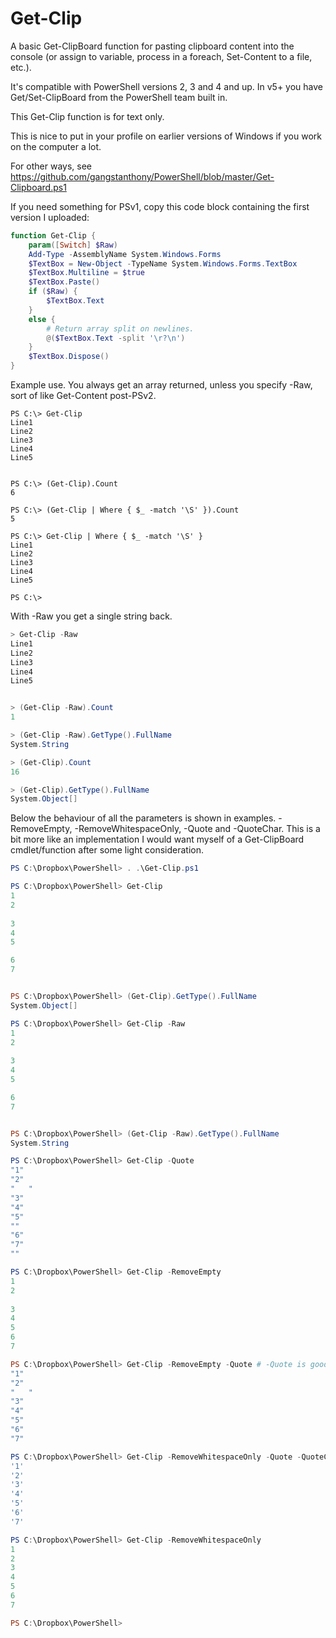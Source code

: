 # Get-Clip
A basic Get-ClipBoard function for pasting clipboard content into the console (or assign to variable, process in a foreach, Set-Content to a file, etc.).

It's compatible with PowerShell versions 2, 3 and 4 and up. In v5+ you have Get/Set-ClipBoard from the PowerShell team built in.

This Get-Clip function is for text only.

This is nice to put in your profile on earlier versions of Windows if you work on the computer a lot.

For other ways, see https://github.com/gangstanthony/PowerShell/blob/master/Get-Clipboard.ps1

If you need something for PSv1, copy this code block containing the first version I uploaded:

```powershell
function Get-Clip {
    param([Switch] $Raw)
    Add-Type -AssemblyName System.Windows.Forms
    $TextBox = New-Object -TypeName System.Windows.Forms.TextBox
    $TextBox.Multiline = $true
    $TextBox.Paste()
    if ($Raw) {
        $TextBox.Text
    }
    else {
        # Return array split on newlines.
        @($TextBox.Text -split '\r?\n')
    }
    $TextBox.Dispose()
}
```

Example use. You always get an array returned, unless you specify -Raw, sort of like Get-Content post-PSv2.

```
PS C:\> Get-Clip
Line1
Line2
Line3
Line4
Line5


PS C:\> (Get-Clip).Count
6

PS C:\> (Get-Clip | Where { $_ -match '\S' }).Count
5

PS C:\> Get-Clip | Where { $_ -match '\S' }
Line1
Line2
Line3
Line4
Line5

PS C:\>
```

With -Raw you get a single string back.

```powershell
> Get-Clip -Raw
Line1
Line2
Line3
Line4
Line5


> (Get-Clip -Raw).Count
1

> (Get-Clip -Raw).GetType().FullName
System.String

> (Get-Clip).Count
16

> (Get-Clip).GetType().FullName
System.Object[]
```

Below the behaviour of all the parameters is shown in examples. -RemoveEmpty, -RemoveWhitespaceOnly, -Quote and -QuoteChar. This is a bit more like an implementation I would want myself of a Get-ClipBoard cmdlet/function after some light consideration.


```powershell
PS C:\Dropbox\PowerShell> . .\Get-Clip.ps1

PS C:\Dropbox\PowerShell> Get-Clip
1
2
   
3
4
5

6
7


PS C:\Dropbox\PowerShell> (Get-Clip).GetType().FullName
System.Object[]

PS C:\Dropbox\PowerShell> Get-Clip -Raw
1
2
   
3
4
5

6
7


PS C:\Dropbox\PowerShell> (Get-Clip -Raw).GetType().FullName
System.String

PS C:\Dropbox\PowerShell> Get-Clip -Quote
"1"
"2"
"   "
"3"
"4"
"5"
""
"6"
"7"
""

PS C:\Dropbox\PowerShell> Get-Clip -RemoveEmpty
1
2
   
3
4
5
6
7

PS C:\Dropbox\PowerShell> Get-Clip -RemoveEmpty -Quote # -Quote is good for visual, manual inspection
"1"
"2"
"   "
"3"
"4"
"5"
"6"
"7"

PS C:\Dropbox\PowerShell> Get-Clip -RemoveWhitespaceOnly -Quote -QuoteChar "'"
'1'
'2'
'3'
'4'
'5'
'6'
'7'

PS C:\Dropbox\PowerShell> Get-Clip -RemoveWhitespaceOnly
1
2
3
4
5
6
7

PS C:\Dropbox\PowerShell> 
```

